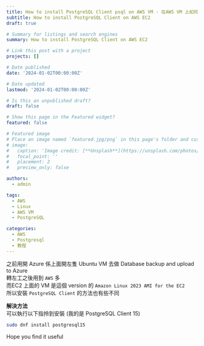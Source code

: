 ```yaml
---
title: How to install PostgreSQL Client psql on AWS VM - 在AWS VM 上如何安裝 PostgreSQL Client
subtitle: How to install PostgreSQL Client on AWS EC2
draft: true

# Summary for listings and search engines
summary: How to install PostgreSQL Client on AWS EC2

# Link this post with a project
projects: []

# Date published
date: '2024-01-02T00:00:00Z'

# Date updated
lastmod: '2024-01-02T00:00:00Z'

# Is this an unpublished draft?
draft: false

# Show this page in the Featured widget?
featured: false

# Featured image
# Place an image named `featured.jpg/png` in this page's folder and customize its options here.
# image:
#   caption: 'Image credit: [**Unsplash**](https://unsplash.com/photos/CpkOjOcXdUY)'
#   focal_point: ''
#   placement: 2
#   preview_only: false

authors:
  - admin

tags:
  - AWS
  - Linux
  - AWS VM
  - PostgreSQL

categories:
  - AWS
  - Postgresql
  - 教程
---
```


之前用開 Azure 係上面開左隻 Ubuntu VM 去做 Database backup and upload to Azure  
轉左工之後用到 `AWS` 多  
而EC2 上面的 VM 是這個 version 的 `Amazon Linux 2023 AMI for the EC2`  
所以安裝 `PostgreSQL Client` 的方法也有些不同  

**解決方法**  
可以執行以下指拎到安裝 (我的是 PostgreSQL Client 15)
```bash
sudo dnf install postgresql15
```

Hope you find it useful

